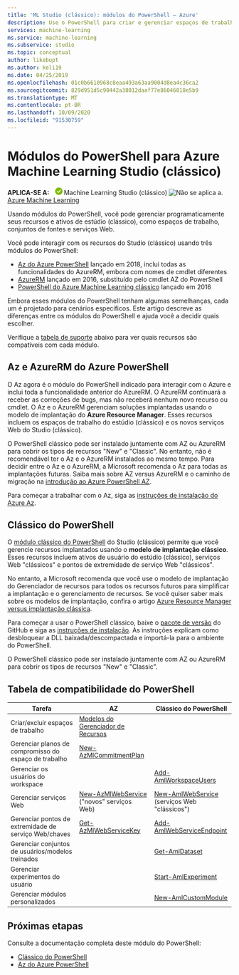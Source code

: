 ```yaml
---
title: 'ML Studio (clássico): módulos do PowerShell – Azure'
description: Use o PowerShell para criar e gerenciar espaços de trabalho do Azure Machine Learning Studio (clássico), experimentos, serviços Web e muito mais.
services: machine-learning
ms.service: machine-learning
ms.subservice: studio
ms.topic: conceptual
author: likebupt
ms.author: keli19
ms.date: 04/25/2019
ms.openlocfilehash: 01c0b6610968c8eaa493a63aa9004d8ea4c36ca2
ms.sourcegitcommit: 829d951d5c90442a38012daaf77e86046018e5b9
ms.translationtype: MT
ms.contentlocale: pt-BR
ms.lasthandoff: 10/09/2020
ms.locfileid: "91530759"
---
```

# <a name="powershell-modules-for-azure-machine-learning-studio-classic"></a>Módulos do PowerShell para Azure Machine Learning Studio (clássico)

**APLICA-SE A:**  ![Aplica-se a.](../../../includes/media/aml-applies-to-skus/yes.png)Machine Learning Studio (clássico) ![Não se aplica a.](../../../includes/media/aml-applies-to-skus/no.png)[Azure Machine Learning](../compare-azure-ml-to-studio-classic.md)


Usando módulos do PowerShell, você pode gerenciar programaticamente seus recursos e ativos de estúdio (clássico), como espaços de trabalho, conjuntos de fontes e serviços Web.

Você pode interagir com os recursos do Studio (clássico) usando três módulos do PowerShell:

* [Az do Azure PowerShell](#az-rm) lançado em 2018, inclui todas as funcionalidades do AzureRM, embora com nomes de cmdlet diferentes
* [AzureRM](#az-rm) lançado em 2016, substituído pelo cmdlet AZ do PowerShell
* [PowerShell do Azure Machine Learning clássico](#classic) lançado em 2016

Embora esses módulos do PowerShell tenham algumas semelhanças, cada um é projetado para cenários específicos. Este artigo descreve as diferenças entre os módulos do PowerShell e ajuda você a decidir quais escolher.  

Verifique a [tabela de suporte](#support-table) abaixo para ver quais recursos são compatíveis com cada módulo. 

## <a name="azure-powershell-az-and-azurerm"></a><a name="az-rm"></a> Az e AzureRM do Azure PowerShell

O Az agora é o módulo do PowerShell indicado para interagir com o Azure e inclui toda a funcionalidade anterior do AzureRM. O AzureRM continuará a receber as correções de bugs, mas não receberá nenhum novo recurso ou cmdlet.  O Az e o AzureRM gerenciam soluções implantadas usando o modelo de implantação do **Azure Resource Manager**. Esses recursos incluem os espaços de trabalho do estúdio (clássico) e os novos serviços Web do Studio (clássico). 

O PowerShell clássico pode ser instalado juntamente com AZ ou AzureRM para cobrir os tipos de recursos "New" e "Classic". No entanto, não é recomendável ter o Az e o AzureRM instalados ao mesmo tempo. Para decidir entre o Az e o AzureRM, a Microsoft recomenda o Az para todas as implantações futuras.  Saiba mais sobre AZ versus AzureRM e o caminho de migração na [introdução ao Azure PowerShell AZ](https://docs.microsoft.com/powershell/azure/new-azureps-module-az).

Para começar a trabalhar com o Az, siga as [instruções de instalação do Azure Az](https://docs.microsoft.com/powershell/azure/install-az-ps).

## <a name="powershell-classic"></a><a name="classic"></a> Clássico do PowerShell

O [módulo clássico do PowerShell](https://aka.ms/amlps) do Studio (clássico) permite que você gerencie recursos implantados usando o **modelo de implantação clássico**. Esses recursos incluem ativos de usuário do estúdio (clássico), serviços Web "clássicos" e pontos de extremidade de serviço Web "clássicos".

No entanto, a Microsoft recomenda que você use o modelo de implantação do Gerenciador de recursos para todos os recursos futuros para simplificar a implantação e o gerenciamento de recursos. Se você quiser saber mais sobre os modelos de implantação, confira o artigo [Azure Resource Manager versus implantação clássica](https://docs.microsoft.com/azure/azure-resource-manager/resource-manager-deployment-model).

Para começar a usar o PowerShell clássico, baixe o [pacote de versão](https://github.com/hning86/azuremlps/releases) do GitHub e siga as [instruções de instalação](https://github.com/hning86/azuremlps/blob/master/README.md). As instruções explicam como desbloquear a DLL baixada/descompactada e importá-la para o ambiente do PowerShell.

O PowerShell clássico pode ser instalado juntamente com AZ ou AzureRM para cobrir os tipos de recursos "New" e "Classic".

## <a name="powershell-support-table"></a><a name="support-table"></a> Tabela de compatibilidade do PowerShell


| Tarefa | **AZ** |  **Clássico do PowerShell** |
| --- | --- | --- |
| Criar/excluir espaços de trabalho | [Modelos do Gerenciador de Recursos](https://docs.microsoft.com/azure/machine-learning/studio/deploy-with-resource-manager-template) |  |
| Gerenciar planos de compromisso do espaço de trabalho | [New-AzMlCommitmentPlan](https://docs.microsoft.com/powershell/module/az.machinelearning/new-azmlcommitmentplan) | |
| Gerenciar os usuários do workspace |  | [Add-AmlWorkspaceUsers](https://github.com/hning86/azuremlps#add-amlworkspaceusers)|
| Gerenciar serviços Web | [New-AzMlWebService](https://docs.microsoft.com/powershell/module/az.machinelearning/new-azmlwebservice) <br>("novos" serviços Web)| [New-AmlWebService](https://github.com/hning86/azuremlps#manage-classic-web-service) <br>(serviços Web "clássicos") |
| Gerenciar pontos de extremidade de serviço Web/chaves |  [Get-AzMlWebServiceKey](https://docs.microsoft.com/powershell/module/az.machinelearning/get-azmlwebservicekey)|  [Add-AmlWebServiceEndpoint](https://github.com/hning86/azuremlps#manage-classic-web-servcie-endpoint)|
| Gerenciar conjuntos de usuários/modelos treinados| | [Get-AmlDataset](https://github.com/hning86/azuremlps#manage-user-assets-dataset-trained-model-transform) |
| Gerenciar experimentos do usuário |  | [Start-AmlExperiment](https://github.com/hning86/azuremlps#manage-experiment) |
| Gerenciar módulos personalizados | | [New-AmlCustomModule](https://github.com/hning86/azuremlps#manage-custom-module) |


## <a name="next-steps"></a>Próximas etapas
Consulte a documentação completa deste módulo do PowerShell:
* [Clássico do PowerShell](https://aka.ms/amlps)
* [Az do Azure PowerShell](https://docs.microsoft.com/powershell/module/az.machinelearning/#machine_learning)
